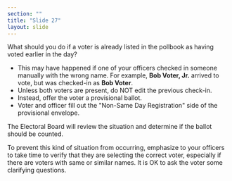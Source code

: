 ```yaml
---
section: ""
title: "Slide 27"
layout: slide
---
```


What should you do if a voter is already listed in the pollbook as having voted earlier in the day?

- This may have happened if one of your officers checked in someone manually with the wrong name. For example, **Bob Voter, Jr.** arrived to vote, but was checked-in as **Bob Voter**.
- Unless both voters are present, do NOT edit the previous check-in.
- Instead, offer the voter a provisional ballot.
- Voter and officer fill out the "Non-Same Day Registration" side of the provisional envelope.

The Electoral Board will review the situation and determine if the ballot should be counted.

To prevent this kind of situation from occurring, emphasize to your officers to take time to verify that they are selecting the correct voter, especially if there are voters with same or similar names. It is OK to ask the voter some clarifying questions.